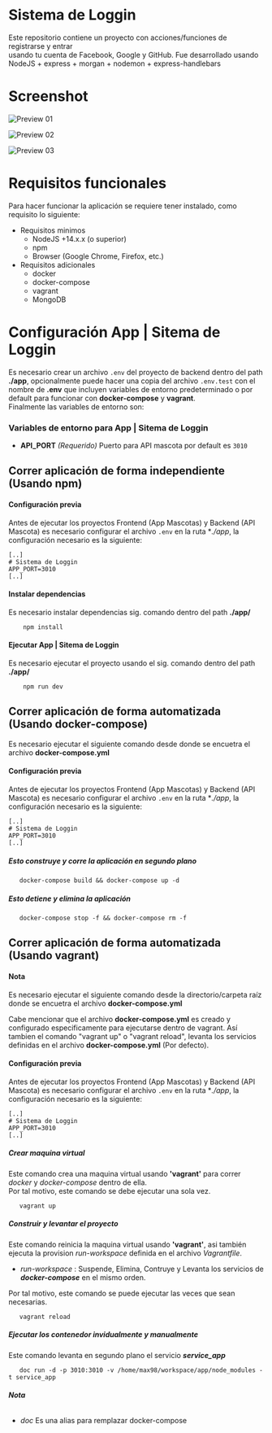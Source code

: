# Sistema de Loggin
Este repositorio contiene un proyecto con acciones/funciones de registrarse y entrar <br>
usando tu cuenta de Facebook, Google y GitHub.
Fue desarrollado usando NodeJS + express + morgan + nodemon + express-handlebars <br>

# Screenshot
![Preview 01](./screenshot/preview_01.jpg)

![Preview 02](./screenshot/preview_02.jpg)

![Preview 03](./screenshot/preview_03.jpg)

# Requisitos funcionales
Para hacer funcionar la aplicación se requiere tener instalado, como requisito lo siguiente:
* Requisitos minimos
  * NodeJS +14.x.x (o superior)
  * npm
  * Browser (Google Chrome, Firefox, etc.)
* Requisitos adicionales
  * docker
  * docker-compose
  * vagrant
  * MongoDB

# Configuración App | Sitema de Loggin
Es necesario crear un archivo `.env` del proyecto de backend dentro del path **./app**, opcionalmente puede hacer una copia del archivo `.env.test` con el nombre de **.env** que incluyen variables de entorno predeterminado o por default para funcionar con **docker-compose** y **vagrant**. <br> 
Finalmente las variables de entorno son: 
### Variables de entorno para App | Sitema de Loggin
*  **API_PORT** *(Requerido)* Puerto para API mascota por default es `3010`

## Correr aplicación de forma independiente (Usando npm)
#### Configuración previa
Antes de ejecutar los proyectos Frontend (App Mascotas) y Backend (API Mascota) es necesario configurar el archivo `.env` en la ruta **./app*, la configuración necesario es la siguiente:
```text
[..]
# Sistema de Loggin
APP_PORT=3010
[..]
```

#### Instalar dependencias
Es necesario instalar dependencias sig. comando dentro del path **./app/**
```shell
    npm install
```

#### Ejecutar App | Sitema de Loggin
Es necesario ejecutar el proyecto usando el sig. comando dentro del path **./app/**
```shell
    npm run dev
```

## Correr aplicación de forma automatizada (Usando docker-compose)
Es necesario ejecutar el siguiente comando desde donde se encuetra el archivo **docker-compose.yml** 

#### Configuración previa
Antes de ejecutar los proyectos Frontend (App Mascotas) y Backend (API Mascota) es necesario configurar el archivo `.env` en la ruta **./app*, la configuración necesario es la siguiente:
```text
[..]
# Sistema de Loggin
APP_PORT=3010
[..]
```

##### Esto construye y corre la aplicación en segundo plano
```shell
   docker-compose build && docker-compose up -d
```

##### Esto detiene y elimina la aplicación
```shell
   docker-compose stop -f && docker-compose rm -f
```

## Correr aplicación de forma automatizada (Usando vagrant)
#### **Nota**
Es necesario ejecutar el siguiente comando desde la directorio/carpeta raíz donde se encuetra el archivo **docker-compose.yml** 

Cabe mencionar que el archivo **docker-compose.yml** es creado y configurado especificamente para ejecutarse dentro de vagrant.
Así tambien el comando "vagrant up" o "vagrant reload", levanta los servicios definidas en el archivo **docker-compose.yml** (Por defecto).

#### Configuración previa
Antes de ejecutar los proyectos Frontend (App Mascotas) y Backend (API Mascota) es necesario configurar el archivo `.env` en la ruta **./app*, la configuración necesario es la siguiente:
```text
[..]
# Sistema de Loggin
APP_PORT=3010
[..]
```

##### Crear maquina virtual
Este comando crea una maquina virtual usando **'vagrant'** para correr *docker* y *docker-compose* dentro de ella. <br>
Por tal motivo, este comando se debe ejecutar una sola vez. 
```shell
   vagrant up 
```

##### Construir y levantar el proyecto
Este comando reinicia la maquina virtual usando **'vagrant'**, asi también ejecuta la provision *run-workspace* definida en el archivo *Vagrantfile*. <br>
+ *run-workspace* : Suspende, Elimina, Contruye y Levanta los servicios de *__docker-compose__* en el mismo orden. <br>

Por tal motivo, este comando se puede ejecutar las veces que sean necesarias. 

```shell
   vagrant reload 
```
##### Ejecutar los contenedor invidualmente y manualmente

Este comando levanta en segundo plano el servicio *__service_app__*
```shell
   doc run -d -p 3010:3010 -v /home/max98/workspace/app/node_modules -t service_app
```
###### **Nota**
* *doc* Es una alias para remplazar docker-compose